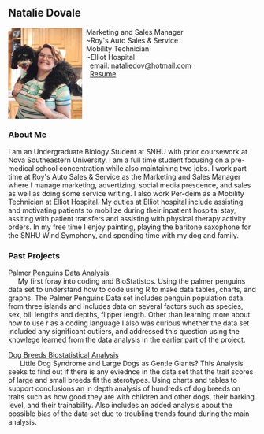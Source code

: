 ## Natalie Dovale

<img src="SiteFiles/lylahandme.jpg" align="left" width=150>&nbsp; Marketing and Sales Manager<br/>
&nbsp; ~Roy's Auto Sales & Service <br/>
&nbsp; Mobility Technician <br/>
&nbsp; ~Elliot Hospital <br/>
&nbsp; &nbsp; email: nataliedov@hotmail.com<br/>
&nbsp; &nbsp; [Resume](https://docs.google.com/document/d/14Z6EaGyPkXhglJOP3bw3A3wkWA113if3x3NgrTIWwkE/edit?usp=sharing)

<br/>
<br/>
<br/>
<br/>

### About Me
I am an Undergraduate Biology Student at SNHU with prior coursework at Nova Southeastern University. I am a full time student focusing on a pre-medical school concentration while also maintaining two jobs. I work part time at Roy's Auto Sales & Service as the Marketing and Sales Manager where I manage marketing, advertizing, social media prescence, and sales as well as doing some service writing. I also work Per-deim as a Mobility Technician at Elliot Hospital. My duties at Elliot hospital include assisting and motivating patients to mobilize during their inpatient hospital stay, assiting with patient transfers and assisting with physical therapy activity orders. In my free time I enjoy painting, playing the baritone saxophone for the SNHU Wind Symphony, and spending time with my dog and family.

### Past Projects
 [Palmer Penguins Data Analysis](https://github.com/Leedahbee/BioStatisticsAnalysis/blob/main/Palmer%20Penguins%20v2.html.md) <br/>
&nbsp; &nbsp; &nbsp;My first foray into coding and BioStatistcs. Using the palmer penguins data set to understand how to code using R to make data tables, charts, and graphs. The Palmer Penguins Data set includes penguin population data from three islands and includes data on several factors such as species, sex, bill lengths and depths, flipper length. Other than learning more about how to use r as a coding language I also was curious whether the data set included any significant outliers, and addressed this question using the knowlege learned from the data analysis in the earlier part of the project.

 [Dog Breeds Biostatistical Analysis](https://github.com/Leedahbee/BioStatisticsAnalysis/blob/main/Dog%20Breeds%20Biostats.qmd) <br/>
&nbsp; &nbsp; &nbsp; Little Dog Syndrome and Large Dogs as Gentle Giants? This Analysis seeks to find out if there is any eviednce in the data set that the trait scores of large and small breeds fit the sterotypes. Using charts and tables to support conclusions an in depth analysis of hundreds of dog breeds on traits such as how good they are with children and other dogs, their barking level, and their trainability. Also includes an added analysis about the possible bias of the data set due to troubling trends found during the main analysis.
